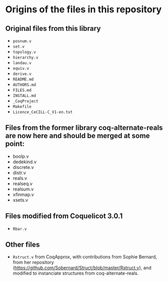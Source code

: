 # Origins of the files in this repository

## Original files from this library

- `posnum.v`
- `set.v`
- `topology.v`
- `hierarchy.v`
- `landau.v`
- `equiv.v`
- `derive.v`
- `README.md`
- `AUTHORS.md`
- `FILES.md`
- `INSTALL.md`
- `_CoqProject`
- `Makefile`
- `Licence_CeCILL-C_V1-en.txt`

## Files from the former library coq-alternate-reals are now here and should be merged at some point:
- boolp.v
- dedekind.v
- discrete.v
- distr.v
- reals.v
- realseq.v
- realsum.v
- xfinmap.v
- xsets.v

## Files modified from Coquelicot 3.0.1
- `Rbar.v`

## Other files
- `Rstruct.v` from CoqApprox, with contributions from Sophie Bernard, from her repository (https://github.com/Sobernard/Struct/blob/master/Rstruct.v), and modified to instanciate structures from coq-alternate-reals.


